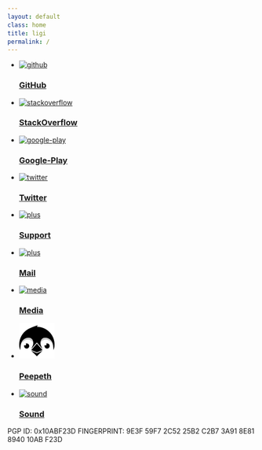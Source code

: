 ```yaml
---
layout: default
class: home
title: ligi
permalink: /
---
```


<ul class="triptych situations clearfix">
  <li>
    <a href="https://github.com/ligi">
      <img src="assets/img/github.png" alt="github"/>
      <h3>GitHub</h3>
    </a>
  </li>
  <li>
    <a href="https://stackoverflow.com/users/322642/ligi?tab=profile">
      <img src="assets/img/stackoverflow.png" alt="stackoverflow"/>
      <h3>StackOverflow</h3>
    </a>
  </li>

  <li>
    <a href="https://play.google.com/store/apps/dev?id=5229070112536767347">
      <img src="assets/img/play.png" alt="google-play"/>
      <h3>Google-Play</h3>
    </a>
  </li>
</ul>
<ul class="triptych situations clearfix">
  <li>
    <a href="https://twitter.com/mr_ligi">
      <img src="assets/img/twitter.png" alt="twitter"/>
      <h3>Twitter</h3>
    </a>
  </li>

  <li>
    <a href="/support">
      <img src="assets/img/support.png" alt="plus"/>
      <h3>Support</h3>
    </a>
  </li>

  <li>
    <a href="mailto:ligi@ligi.de">
      <img src="assets/img/mail.png" alt="plus"/>
      <h3>Mail</h3>
    </a>
  </li>

</ul>

<ul class="triptych situations clearfix">
  <li>
    <a href="/media">
      <img src="assets/img/media.png" alt="media"/>
      <h3>Media</h3>
    </a>
  </li>

  <li>
    <a href="https://peepeth.com/ligi">
      <img src="assets/img/peepeth.png" alt="peepeth"/>
      <h3>Peepeth</h3>
    </a>
  </li>

  <li>
    <a href="/sound">
      <img src="assets/img/sound.png" alt="sound"/>
      <h3>Sound</h3>
    </a>
  </li>

</ul>

PGP ID: 0x10ABF23D FINGERPRINT: 9E3F 59F7 2C52 25B2 C2B7  3A91 8E81 8940 10AB F23D

